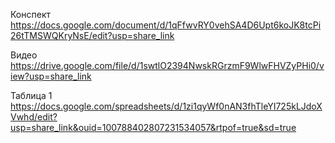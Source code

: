 Конспект
https://docs.google.com/document/d/1qFfwvRY0vehSA4D6Upt6koJK8tcPi26tTMSWQKryNsE/edit?usp=share_link

Видео
https://drive.google.com/file/d/1swtlO2394NwskRGrzmF9WlwFHVZyPHi0/view?usp=share_link

Таблица 1
https://docs.google.com/spreadsheets/d/1zi1qyWf0nAN3fhTleYI725kLJdoXVwhd/edit?usp=share_link&ouid=100788402807231534057&rtpof=true&sd=true



